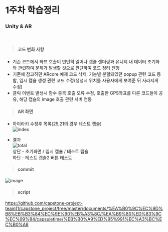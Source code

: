 1주차 학습정리<br/>
===============

### Unity & AR
<br/>

> #### 코드 변화 사항 <br/>
* 기존 코드에서 좌표 호출이 빈번히 일어나 캡슐 렌더링과 유니티 내 데이터 초기화와 관련하여 문제가 발생할 것으로 판단하여 코드 정리 진행
* 기존에 참고하던 ARcore 예제 코드 삭제, 기능별 분할돼있던 popup 관련 코드 통합, 임시 캡슐 생성 관련 코드 수정(생성시 위치를 사용자에게 보여준 뒤 사라지게 수정)
* 클릭 이벤트 발생시 함수 중복 호출 오류 수정, 호출한 GPS좌표를 다른 코드들이 공유, 해당 캡슐의 image 호출 관련 서버 연동


> #### AR 화면<br/>
* 하이라키 수정후 목록(25,21의 경우 테스트 캡슐) </br>
![index](https://user-images.githubusercontent.com/48250370/87202911-7c5ac900-c33c-11ea-8401-2b00aae6c668.PNG)

* 결과 </br>
![total](https://user-images.githubusercontent.com/48250370/87203244-2175a180-c33d-11ea-8242-650c2e6fa732.png) </br>
상단 - 초기화면 / 임시 캡슐 / 테스트 캡슐 </br>
하단 - 테스트 캡슐2 버튼 테스트

> #### commit
![image](https://user-images.githubusercontent.com/48250370/87203695-2424c680-c33e-11ea-82f4-29a2917202ef.png)

> #### script
https://github.com/capstone-project-team11/capstone_project/tree/master/documents/%EA%B0%9C%EC%9D%B8%EB%B3%84%EC%9E%90%EB%A3%8C/%EA%B9%80%ED%83%9C%EC%99%84/capsuletime/%EB%B0%A9%ED%95%991%EC%A3%BC%EC%B0%A8

